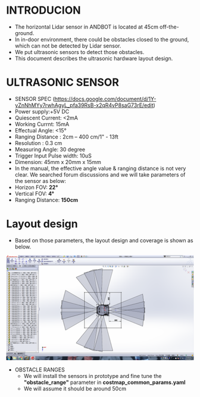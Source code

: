 # INTRODUCION
* The horizontal Lidar sensor in ANDBOT is located at 45cm off-the-ground.
* In in-door environment, there could be obstacles closed to the ground, which can not be detected by Lidar sensor.
* We put ultrasonic sensors to detect those obstacles.
* This document describes the ultrasonic hardware layout design. 

# ULTRASONIC SENSOR
* SENSOR SPEC (https://docs.google.com/document/d/1Y-yZnNhMYy7rwhAgyL_pfa39RsB-x2qR4vP8saG73rE/edit)
 * Power supply:+5V DC
 * Quiescent Current: <2mA
 * Working Currnt: 15mA
 * Effectual Angle: <15°
 * Ranging Distance : 2cm – 400 cm/1" - 13ft
 * Resolution : 0.3 cm
 * Measuring Angle: 30 degree
 * Trigger Input Pulse width: 10uS
 * Dimension: 45mm x 20mm x 15mm 
* In the manual, the effective angle value & ranging distance is not very clear. We searched forum discussions and we will take parameters of the sensor as below:
 * Horizon FOV: **22°**
 * Vertical FOV: **4°** 
 * Ranging Distance: **150cm**

# Layout design
* Based on those parameters, the layout design and coverage is shown as below.

![](https://github.com/wennycooper/ANDBOT-ULTRASONIC-SENSORS-LAYOUT/blob/master/image.png)

* OBSTACLE RANGES
  * We will install the sensors in prototype and fine tune the **"obstacle_range"** parameter in **costmap_common_params.yaml**
   * We will assume it should be around 50cm 
